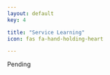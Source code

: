 ```yaml
---
layout: default
key: 4

title: "Service Learning"
icon: fas fa-hand-holding-heart 

---
```


Pending
